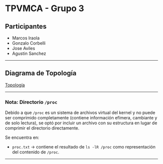 # TPVMCA - Grupo 3

## Participantes
- Marcos Iraola
- Gonzalo Corbelli
- Jose Aviles
- Agustin Sanchez

---

## Diagrama de Topología

[Topología]([https://marcosiraola.github.io/TPVMCA/TopologiaProyecto.png](https://marcosiraola.github.io/TPVMCA-Grupo-3/TopologiaProyecto.png))

---

### Nota: Directorio `/proc`

Debido a que `/proc` es un sistema de archivos virtual del kernel y no puede ser comprimido completamente (contiene información efímera, cambiante y de solo lectura), se optó por incluir un archivo con su estructura en lugar de comprimir el directorio directamente.

Se encuentra en:
- `proc.txt` → contiene el resultado de `ls -lR /proc` como representación del contenido de `/proc`.

---


